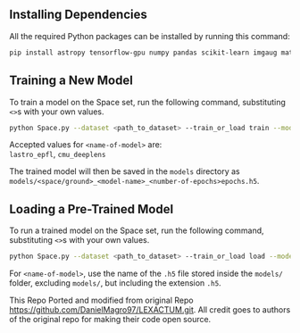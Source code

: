 
## Installing Dependencies

All the required Python packages can be installed by running this command:
```bash
pip install astropy tensorflow-gpu numpy pandas scikit-learn imgaug matplotlib
```

## Training a New Model

To train a model on the Space set, run the following command, substituting `<>`s with your own values.
```bash
python Space.py --dataset <path_to_dataset> --train_or_load train --model_name <name-of-model> --no_of_epochs <number-of-epochs> 
```


Accepted values for `<name-of-model>` are:\
`lastro_epfl`, `cmu_deeplens`

The trained model will then be saved in the `models` directory as `models/<space/ground>_<model-name>_<number-of-epochs>epochs.h5`.

## Loading a Pre-Trained Model

To run a trained model on the Space set, run the following command, substituting `<>`s with your own values.
```bash
python Space.py --dataset <path_to_dataset> --train_or_load load --model_name <name-of-model> 
```

For `<name-of-model>`, use the name of the `.h5` file stored inside the `models/` folder, excluding `models/`,
but including the extension `.h5`.

This Repo Ported and modified from original Repo https://github.com/DanielMagro97/LEXACTUM.git. All credit goes to authors of the original repo for making their code open source.
